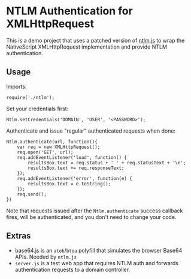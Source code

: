 # NTLM Authentication for XMLHttpRequest

This is a demo project that uses a patched version of [ntlm.js](https://github.com/erlandranvinge/ntlm.js) to wrap the NativeScript XMLHttpRequest implementation and provide NTLM authentication.

## Usage

Imports:

```
require('./ntlm');
```

Set your credentials first:

```
Ntlm.setCredentials('DOMAIN', 'USER', '<PASSWORD>');
```

Authenticate and issue "regular" authenticated requests when done:

```
Ntlm.authenticate(url, function(){
    var req = new XMLHttpRequest();
    req.open('GET', url);
    req.addEventListener('load', function() {
        resultsBox.text = req.status + ' ' + req.statusText + '\n';
        resultsBox.text += req.responseText;
    });
    req.addEventListener('error', function(e) {
        resultsBox.text = e.toString();
    });
    req.send();
})
```

Note that requests issued after the `Ntlm.authenticate` success callback fires, will be authenticated, and you don't need to change your code.

## Extras

- base64.js is an `atob`/`btoa` polyfill that simulates the browser Base64 APIs. Needed by `ntlm.js`
- `server.js` is a test web app that requires NTLM auth and forwards authentication requests to a domain controller.
